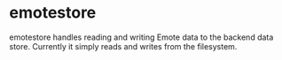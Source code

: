 # emotestore

emotestore handles reading and writing Emote data to the backend data store. Currently it simply reads and writes from the filesystem.
